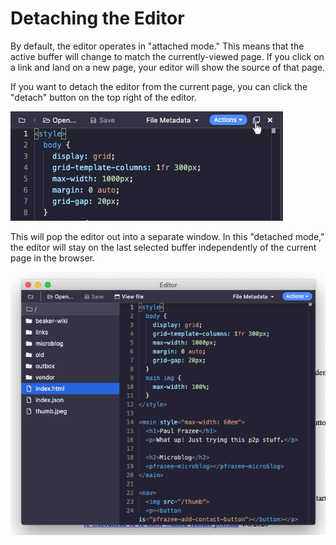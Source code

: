 # Detaching the Editor

By default, the editor operates in "attached mode." This means that the active buffer will change to match the currently-viewed page. If you click on a link and land on a new page, your editor will show the source of that page.

If you want to detach the editor from the current page, you can click the "detach" button on the top right of the editor.

![](../.gitbook/assets/editor-detach-button.png)

This will pop the editor out into a separate window. In this "detached mode," the editor will stay on the last selected buffer independently of the current page in the browser.

![](../.gitbook/assets/detached-editor.png)

